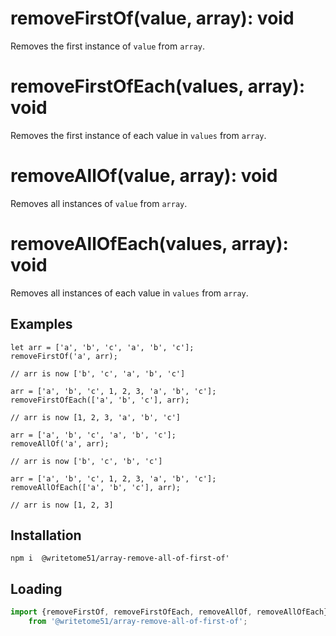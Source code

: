 # removeFirstOf(value, array): void

Removes the first instance of `value` from `array`.

# removeFirstOfEach(values, array): void

Removes the first instance of each value in `values` from `array`.

# removeAllOf(value, array): void

Removes all instances of `value` from `array`.

# removeAllOfEach(values, array): void

Removes all instances of each value in `values` from `array`.


## Examples
```
let arr = ['a', 'b', 'c', 'a', 'b', 'c'];
removeFirstOf('a', arr);

// arr is now ['b', 'c', 'a', 'b', 'c']

arr = ['a', 'b', 'c', 1, 2, 3, 'a', 'b', 'c'];
removeFirstOfEach(['a', 'b', 'c'], arr);

// arr is now [1, 2, 3, 'a', 'b', 'c']

arr = ['a', 'b', 'c', 'a', 'b', 'c'];
removeAllOf('a', arr);

// arr is now ['b', 'c', 'b', 'c']

arr = ['a', 'b', 'c', 1, 2, 3, 'a', 'b', 'c'];
removeAllOfEach(['a', 'b', 'c'], arr);

// arr is now [1, 2, 3]
```

## Installation
`npm i  @writetome51/array-remove-all-of-first-of'`


## Loading
```js
import {removeFirstOf, removeFirstOfEach, removeAllOf, removeAllOfEach} 
    from '@writetome51/array-remove-all-of-first-of';
```
